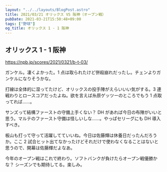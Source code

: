 ```yaml
---
layout: "../../layouts/BlogPost.astro"
title: 2021/03/21 オリックス VS 阪神（オープン戦）
pubDate: 2021-03-21T15:50:48+09:00
tags: ["野球"]
og_title: オリックス 1 - 1 阪神
---
```


## オリックス 1 - 1 阪神

https://npb.jp/scores/2021/0321/b-t-03/

ガンケル。凄くよかった。1 点は取られたけど併殺崩れだったし。チェンよりガンケルになりそうかな。

打線は全体的に湿ってたけど、オリックスの投手陣がえらいいい気がする。3 連戦わりとロースコアだったよね。欲を言えば糸原ゲッツーのところでもう 1 点取ってれば……。

サンズって結構ファーストの守備上手くない？ DH があれば今日の布陣がいいと思う。マルテのファースト守備は怪しいしな……。やっぱセリーグにも DH 導入すべき。

板山も打って守って活躍してていいね。今日は佐藤輝は休養日だったんだろうか。ここ 2 試合ヒット出てなかったけどそれだけで使わなくなることはないと思うので、開幕は佐藤輝だよなあ。

今年のオープン戦はこれで終わり。ソフトバンクが負けたらオープン戦優勝かな？ シーズンでも期待してる。楽しみ。
